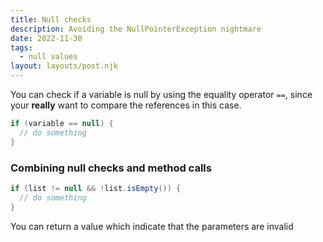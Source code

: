 ```yaml
---
title: Null checks
description: Avoiding the NullPointerException nightmare
date: 2022-11-30
tags:
  - null values
layout: layouts/post.njk
---
```


You can check if a variable is null by using the equality operator `==`, since your **really** want to compare the references in this case.

```java
if (variable == null) {
  // do something
}
```

### Combining null checks and method calls

```java
if (list != null && !list.isEmpty()) {
  // do something
}
```

You can return a value which indicate that the parameters are invalid

